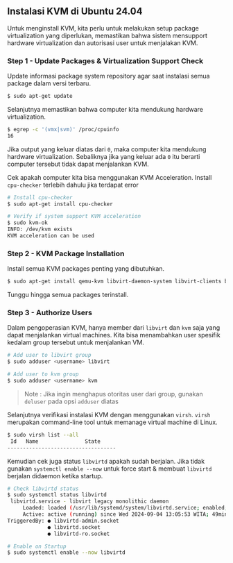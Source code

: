 ## Instalasi KVM di Ubuntu 24.04

Untuk menginstall KVM, kita perlu untuk melakukan setup package virtualization yang diperlukan, memastikan bahwa sistem mensupport hardware virtualization dan autorisasi user untuk menjalakan KVM.

### Step 1 - Update Packages & Virtualization Support Check

Update informasi package system repository agar saat instalasi semua package dalam versi terbaru.

```bash
$ sudo apt-get update
```

Selanjutnya memastikan bahwa computer kita mendukung hardware virtualization.

```bash
$ egrep -c '(vmx|svm)' /proc/cpuinfo
16
```

Jika output yang keluar diatas dari `0`, maka computer kita mendukung hardware virtualization. Sebaliknya jika yang keluar ada `0` itu berarti computer tersebut tidak dapat menjalankan KVM.

Cek apakah computer kita bisa menggunakan KVM Acceleration. Install `cpu-checker` terlebih dahulu jika terdapat error

```bash
# Install cpu-checker
$ sudo apt-get install cpu-checker

# Verify if system support KVM acceleration
$ sudo kvm-ok
INFO: /dev/kvm exists
KVM acceleration can be used
```

### Step 2 - KVM Package Installation

Install semua KVM packages penting yang dibutuhkan.

```bash
$ sudo apt-get install qemu-kvm libvirt-daemon-system libvirt-clients bridge-utils -y
```

Tunggu hingga semua packages terinstall.

### Step 3 - Authorize Users

Dalam pengoperasian KVM, hanya member dari `libvirt` dan `kvm` saja yang dapat menjalankan virtual machines. Kita bisa menambahkan user spesifik kedalam group tersebut untuk menjalankan VM.

```bash
# Add user to libvirt group
$ sudo adduser <username> libvirt

# Add user to kvm group
$ sudo adduser <username> kvm
```

> Note : Jika ingin menghapus otoritas user dari group, gunakan `deluser` pada opsi `adduser` diatas

Selanjutnya verifikasi instalasi KVM dengan menggunakan `virsh`. `virsh` merupakan command-line tool untuk memanage virtual machine di Linux.

```bash
$ sudo virsh list --all
 Id   Name               State
-----------------------------------
```

Kemudian cek juga status `libvirtd` apakah sudah berjalan. Jika tidak gunakan `systemctl enable --now` untuk force start & membuat `libvirtd` berjalan didaemon ketika startup.

```bash
# Check libvirtd status
$ sudo systemctl status libvirtd
 libvirtd.service - libvirt legacy monolithic daemon
     Loaded: loaded (/usr/lib/systemd/system/libvirtd.service; enabled; preset:>
     Active: active (running) since Wed 2024-09-04 13:05:53 WITA; 49min ago
TriggeredBy: ● libvirtd-admin.socket
             ● libvirtd.socket
             ● libvirtd-ro.socket

# Enable on Startup
$ sudo systemctl enable --now libvirtd
```

